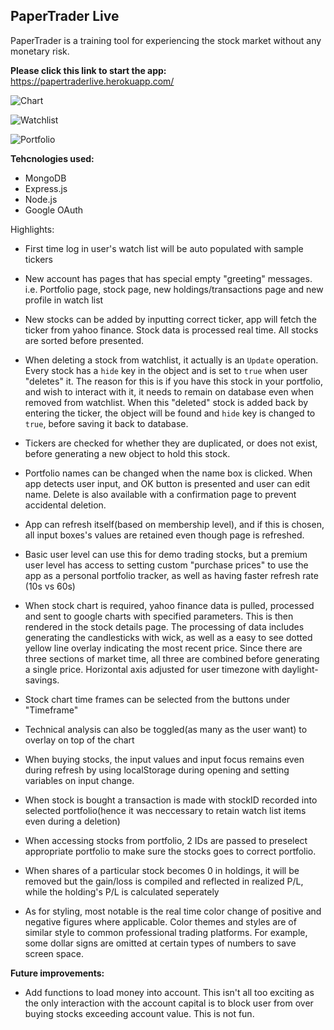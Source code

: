 ## **PaperTrader Live**

PaperTrader is a training tool for experiencing the stock market without any monetary risk.

**Please click this link to start the app:**
https://papertraderlive.herokuapp.com/

![Chart](https://i.imgur.com/aKyEain.png 'ScreenShot of stock chart')

![Watchlist](https://i.imgur.com/kxdlxxM.png 'ScreenShot of watchlist')

![Portfolio](https://i.imgur.com/VCrVfQi.png 'ScreenShot of portfolio')

**Tehcnologies used:**

- MongoDB
- Express.js
- Node.js
- Google OAuth

Highlights:

- First time log in user's watch list will be auto populated with sample tickers

- New account has pages that has special empty "greeting" messages. i.e. Portfolio page, stock page, new holdings/transactions page and new profile in watch list

- New stocks can be added by inputting correct ticker, app will fetch the ticker from yahoo finance. Stock data is processed real time. All stocks are sorted before presented.

- When deleting a stock from watchlist, it actually is an `Update` operation. Every stock has a `hide` key in the object and is set to `true` when user "deletes" it. The reason for this is if you have this stock in your portfolio, and wish to interact with it, it needs to remain on database even when removed from watchlist. When this "deleted" stock is added back by entering the ticker, the object will be found and `hide` key is changed to `true`, before saving it back to database.

- Tickers are checked for whether they are duplicated, or does not exist, before generating a new object to hold this stock.

- Portfolio names can be changed when the name box is clicked. When app detects user input, and OK button is presented and user can edit name. Delete is also available with a confirmation page to prevent accidental deletion.

- App can refresh itself(based on membership level), and if this is chosen, all input boxes's values are retained even though page is refreshed.

- Basic user level can use this for demo trading stocks, but a premium user level has access to setting custom "purchase prices" to use the app as a personal portfolio tracker, as well as having faster refresh rate (10s vs 60s)

- When stock chart is required, yahoo finance data is pulled, processed and sent to google charts with specified parameters. This is then rendered in the stock details page. The processing of data includes generating the candlesticks with wick, as well as a easy to see dotted yellow line overlay indicating the most recent price. Since there are three sections of market time, all three are combined before generating a single price. Horizontal axis adjusted for user timezone with daylight-savings.

- Stock chart time frames can be selected from the buttons under "Timeframe"

- Technical analysis can also be toggled(as many as the user want) to overlay on top of the chart

- When buying stocks, the input values and input focus remains even during refresh by using localStorage during opening and setting variables on input change.

- When stock is bought a transaction is made with stockID recorded into selected portfolio(hence it was neccessary to retain watch list items even during a deletion)

- When accessing stocks from portfolio, 2 IDs are passed to preselect appropriate portfolio to make sure the stocks goes to correct portfolio.

- When shares of a particular stock becomes 0 in holdings, it will be removed but the gain/loss is compiled and reflected in realized P/L, while the holding's P/L is calculated seperately

- As for styling, most notable is the real time color change of positive and negative figures where applicable. Color themes and styles are of similar style to common professional trading platforms. For example, some dollar signs are omitted at certain types of numbers to save screen space.

**Future improvements:**

- Add functions to load money into account. This isn't all too exciting as the only interaction with the account capital is to block user from over buying stocks exceeding account value. This is not fun.
